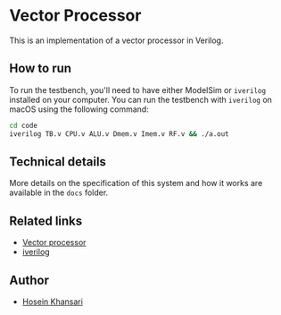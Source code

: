 # Vector Processor
This is an implementation of a vector processor in Verilog.

## How to run
To run the testbench, you'll need to have either ModelSim or `iverilog` installed on your computer. You can run the testbench with `iverilog` on macOS using the following command:

```sh
cd code
iverilog TB.v CPU.v ALU.v Dmem.v Imem.v RF.v && ./a.out
```

## Technical details
More details on the specification of this system and how it works are available in the `docs` folder.

## Related links
- [Vector processor](https://en.wikipedia.org/wiki/Vector_processor)
- [iverilog](https://www.google.com/url?sa=t&source=web&rct=j&opi=89978449&url=https://github.com/steveicarus/iverilog&ved=2ahUKEwjd2JT9xPeGAxXc_AIHHaZ7IxkQFnoECAYQAQ&usg=AOvVaw116L78gjNPqKDYJEAkm0HM)

## Author
- [Hosein Khansari](https://github.com/heokhe)
